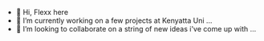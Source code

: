 - 👋 Hi, Flexx here
- 🌱 I’m currently working on a few projects at Kenyatta Uni ...
- 💞️ I’m looking to collaborate on a string of new ideas i've come up with ...

<!---
itsflexx/itsflexx is a ✨ special ✨ repository because its `README.md` (this file) appears on your GitHub profile.
You can click the Preview link to take a look at your changes.
--->
